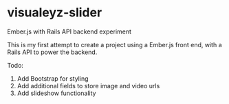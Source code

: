 # visualeyz-slider
Ember.js with Rails API backend experiment

This is my first attempt to create a project using a Ember.js front end, with a Rails API to power the backend.

Todo: 

1. Add Bootstrap for styling
2. Add additional fields to store image and video urls
3. Add slideshow functionality
